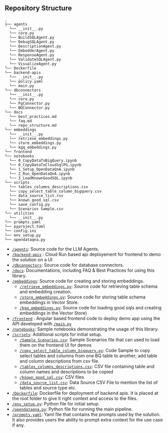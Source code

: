 Repository Structure 
-------------

```
.
├── agents
  └── __init__.py
  └── core.py
  └── BuildSQLAgent.py
  └── DebugSQLAgent.py
  └── DescriptionAgent.py
  └── EmbedderAgent.py
  └── ResponseAgent.py
  └── ValidateSQLAgent.py
  └── VisualizeAgent.py
└── Dockerfile
└── backend-apis
  └── __init__.py
  └── policy.yaml
  └── main.py
└── dbconnectors
  └── __init__.py
  └── core.py
  └── PgConnector.py
  └── BQConnector.py
└── docs
  └── best_practices.md
  └── faq.md
  └── repo_structure.md
└── embeddings
  └── __init__.py
  └── retrieve_embeddings.py
  └── store_embeddings.py
  └── kgq_embeddings.py
└── frontend
└── notebooks
  └── 0_CopyDataToBigQuery.ipynb
  └── 0_CopyDataToCloudSqlPG.ipynb
  └── 1_Setup_OpenDataQnA.ipynb
  └── 2_Run_OpenDataQnA.ipynb
  └── 3_LoadKnownGoodSQL.ipynb
└── scripts
  └── tables_columns_descriptions.csv
  └── copy_select_table_column_bigquery.csv
  └── data_source_list.csv
  └── known_good_sql.csv
  └── save_config.py
  └── Scenarios Sample.csv
└── utilities
  └── __init__.py
└── prompts.yaml
└── pyproject.toml
└── config.ini
└── env_setup.py
└── opendataqna.py
```

- [`/agents`](/agents): Source code for the LLM Agents.  
- [`/backend-apis`](/backend-apis/) : Cloud Run based api deployement for frontend to demo the solution on a UI
- [`/dbconnectors`](/dbconnectors): Source code for database connectors.
- [`/docs`](/docs): Documentations, including FAQ & Best Practices for using this library. 
- [`/embeddings`](/embeddings): Source code for creating and storing embeddings.
  - [`/retrieve_embeddings.py`](/embeddings/retrieve_embeddings.py): Source code for retrieving table schema and embedding creation. 
  - [`/store_embeddings.py`](/embeddings/store_embeddings.py): Source code for storing table schema embeddings in Vector Store.
  - [`/kgq_embeddings.py`](/embeddings/kgq_embeddings.py): Source code for loading good sqls and creating embeddings in the Vector Store) 
- [`/frontend`](/frontend) : Angular based frontend code to deploy demo app using the API developed with [`/main.py`](backend-apis/main.py)
- [`/notebooks`](/notebooks): Sample notebooks demonstrating the usage of this library.  
- [`/scripts`](/scripts): Additional scripts for initial setup.
  - [`/Sample Scenarios.csv`](/scripts/Scenarios%20Sample.csv): Sample Scenarios file that can used to load them on the frontend UI for demos
  - [`/copy_select_table_column_bigquery.py`](/scripts/copy_select_table_column_bigquery.py): Code Sample to copy select tables and columns from one BQ table to another; add table and column descriptions from csv file.
  - [`/tables_columns_descriptions.csv`](/scripts/tables_columns_descriptions.csv): CSV file containing table and column names and descriptions to be copied 
  - [`/known_good_sql.csv`](/scripts/known_good_sql.csv): CSV files
  - [`/data_source_list.csv`](/scripts/data_source_list.csv): Data Source CSV File to mention the list of tables and source type etc.
- [`/Dockerfile`](/Dockerfile): Dockerfile for deployment of backend apis. It is placed at the root folder to give it right context and access to the files.
- [`/env_setup.py`](/env_setup.py): Python file for initial setup. 
- [`/opendataqna.py`](/opendataqna.py): Python file for running the main pipeline. 
- [`/prompts.yaml`](/prompts.yaml): Yaml file that contains the prompts used by the solution. It also provides users the ability to prompt extra context for the use case if any.

